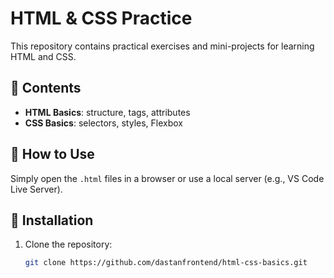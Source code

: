 # HTML & CSS Practice

This repository contains practical exercises and mini-projects for learning HTML and CSS.

## 📌 Contents
- **HTML Basics**: structure, tags, attributes
- **CSS Basics**: selectors, styles, Flexbox

## 🚀 How to Use
Simply open the `.html` files in a browser or use a local server (e.g., VS Code Live Server).

## 🔧 Installation
1. Clone the repository:  
   ```bash
   git clone https://github.com/dastanfrontend/html-css-basics.git
